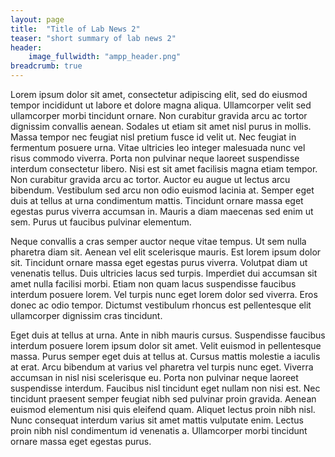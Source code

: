```yaml
---
layout: page
title:  "Title of Lab News 2"
teaser: "short summary of lab news 2"
header:
    image_fullwidth: "ampp_header.png"
breadcrumb: true
---
```


Lorem ipsum dolor sit amet, consectetur adipiscing elit, sed do eiusmod tempor incididunt ut labore et dolore magna aliqua. Ullamcorper velit sed ullamcorper morbi tincidunt ornare. Non curabitur gravida arcu ac tortor dignissim convallis aenean. Sodales ut etiam sit amet nisl purus in mollis. Massa tempor nec feugiat nisl pretium fusce id velit ut. Nec feugiat in fermentum posuere urna. Vitae ultricies leo integer malesuada nunc vel risus commodo viverra. Porta non pulvinar neque laoreet suspendisse interdum consectetur libero. Nisi est sit amet facilisis magna etiam tempor. Non curabitur gravida arcu ac tortor. Auctor eu augue ut lectus arcu bibendum. Vestibulum sed arcu non odio euismod lacinia at. Semper eget duis at tellus at urna condimentum mattis. Tincidunt ornare massa eget egestas purus viverra accumsan in. Mauris a diam maecenas sed enim ut sem. Purus ut faucibus pulvinar elementum.

Neque convallis a cras semper auctor neque vitae tempus. Ut sem nulla pharetra diam sit. Aenean vel elit scelerisque mauris. Est lorem ipsum dolor sit. Tincidunt ornare massa eget egestas purus viverra. Volutpat diam ut venenatis tellus. Duis ultricies lacus sed turpis. Imperdiet dui accumsan sit amet nulla facilisi morbi. Etiam non quam lacus suspendisse faucibus interdum posuere lorem. Vel turpis nunc eget lorem dolor sed viverra. Eros donec ac odio tempor. Dictumst vestibulum rhoncus est pellentesque elit ullamcorper dignissim cras tincidunt.

Eget duis at tellus at urna. Ante in nibh mauris cursus. Suspendisse faucibus interdum posuere lorem ipsum dolor sit amet. Velit euismod in pellentesque massa. Purus semper eget duis at tellus at. Cursus mattis molestie a iaculis at erat. Arcu bibendum at varius vel pharetra vel turpis nunc eget. Viverra accumsan in nisl nisi scelerisque eu. Porta non pulvinar neque laoreet suspendisse interdum. Faucibus nisl tincidunt eget nullam non nisi est. Nec tincidunt praesent semper feugiat nibh sed pulvinar proin gravida. Aenean euismod elementum nisi quis eleifend quam. Aliquet lectus proin nibh nisl. Nunc consequat interdum varius sit amet mattis vulputate enim. Lectus proin nibh nisl condimentum id venenatis a. Ullamcorper morbi tincidunt ornare massa eget egestas purus.
